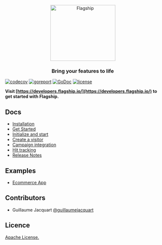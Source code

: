 <p align="center">

<img  src="https://mk0abtastybwtpirqi5t.kinstacdn.com/wp-content/uploads/picture-solutions-persona-product-flagship.jpg"  width="211"  height="182"  alt="Flagship"  />

</p>

<h3 align="center">Bring your features to life</h3>

<a  href='https://github.com/jpoles1/gopherbadger'  target='_blank'><a href='https://github.com/jpoles1/gopherbadger' target='_blank'>[![codecov](https://codecov.io/gh/abtasty/flagship-go-sdk/branch/master/graph/badge.svg)](https://codecov.io/gh/abtasty/flagship-go-sdk)
</a>
[![goreport](https://goreportcard.com/badge/github.com/abtasty/flagship-go-sdk)](https://goreportcard.com/report/github.com/abtasty/flagship-go-sdk)
[![GoDoc](https://godoc.org/github.com/abtasty/flagship-go-sdk?status.svg)](https://godoc.org/github.com/abtasty/flagship-go-sdk)
[![license](https://badgen.now.sh/badge/license/Apache)](./LICENSE)

**Visit [https://developers.flagship.io/](https://developers.flagship.io/) to get started with Flagship.**

## Docs

- [Installation](https://developers.flagship.io/go/v2.x.x/#installation)
- [Get Started](https://developers.flagship.io/go/v2.x.x/#getting-started)
- [Initialize and start](https://developers.flagship.io/go/v2.x.x/#initialize-and-start-the-library)
- [Create a visitor](https://developers.flagship.io/go/v2.x.x/#create-a-visitor)
- [Campaign integration](https://developers.flagship.io/go/v2.x.x/#campaign-integration)
- [Hit tracking](https://developers.flagship.io/go/v2.x.x/#hit-tracking)
- [Release Notes](https://developers.flagship.io/go/v2.x.x/#releases)

## Examples

- [Ecommerce App](./examples/ecommerce)

## Contributors

- Guillaume Jacquart [@guillaumejacquart](https://github.com/guillaumejacquart)

## Licence

[Apache License.](https://github.com/abtasty/flagship-go-sdk/blob/master/LICENSE)
